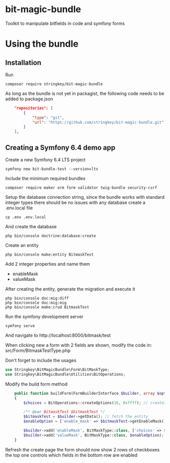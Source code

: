 # bit-magic-bundle
Toolkit to manipulate bitfields in code and symfony forms


# Using the bundle

## Installation
Run 
```shell
composer require stringkey/bit-magic-bundle
```

As long as the bundle is not yet in packagist, the following code needs to be added to package.json
```json lines
    "repositories": [
        {
            "type": "git",
            "url": "https://github.com/stringkey/bit-magic-bundle.git"
        }
    ],
```

## Creating a Symfony 6.4 demo app

Create a new Symfony 6.4 LTS project
```shell
symfony new bit-bundle-test --version=lts
````

Include the minimum required bundles
```shell
composer require maker orm form validator twig-bundle security-csrf
```

Setup the database connection string, since the bundle works with standard integer types there should be no issues with any database
create a .env.local file 
```shell
cp .env .env.local
```

And create the database
```shell
php bin/console doctrine:database:create
```

Create an entity
```shell
php bin/console make:entity BitmaskTest
```

Add 2 integer properties and name them
- enableMask
- valueMask

After creating the entity, generate the migration and execute it
```shell
php bin/console doc:mig:diff
php bin/console doc:mig:mig
php bin/console make:crud BitmaskTest
```

Run the symfony development server 
```
symfony serve
```
 
And navigate to http://localhost:8000/bitmask/test 

When clicking new a form with 2 fields are shown, modify the code in:
src/Form/BitmaskTestType.php

Don't forget to include the usages
```php
use Stringkey\BitMagicBundle\Form\BitMaskType;
use Stringkey\BitMagicBundle\Utilities\BitOperations;
```

Modify the build form method
```php
    public function buildForm(FormBuilderInterface $builder, array $options): void
    {
        $choices = BitOperations::createOptions(16, 0xffff); // creates the choice fields

        /** @var BitmaskTest $bitmaskTest */
        $bitmaskTest = $builder->getData(); // fetch the entity
        $enableOption = ['enable_mask' => $bitmaskTest->getEnableMask(), 'choices' => $choices];

        $builder->add('enableMask', BitMaskType::class, ['choices' => $choices]);
        $builder->add('valueMask', BitMaskType::class, $enableOption);
    }
```

Refresh the create page
the form should now show 2 rows of checkboxes the top one controls which fields in the bottom row are enabled
